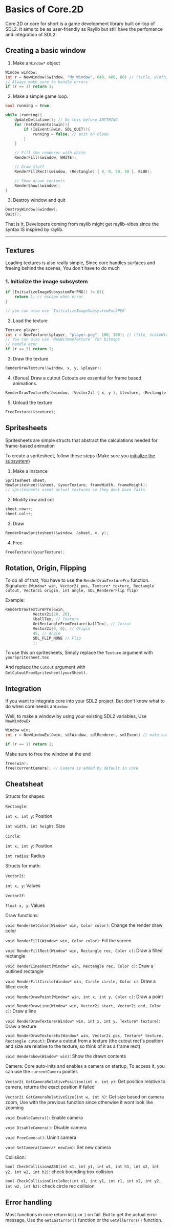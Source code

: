 # Basics of Core.2D

Core.2D or core for short is a game development library built on-top of SDL2.
It aims to be as user-friendly as Raylib but still have the perfomance and integration of SDL2.

## Creating a basic window
1. Make a `Window*` object
```cpp
Window window; 
int r = NewWindow(&window, "My Window", 640, 480, 60) // (title, width, height, fps)
// Always make sure to handle errors
if (r == 1) return 1;
```

2. Make a simple game loop.
```cpp
bool running = true;

while (running){
    UpdateDeltatime(); // Do this before ANYTHING 
    for (FetchEvents(&win)){
        if (IsEvent(&win, SDL_QUIT)){
            running = false; // exit on close
        }
    }

    // Fill the renderer with white
    RenderFill(&window, WHITE);

    // Draw stuff
    RenderFillRect(&window, (Rectangle) { 0, 0, 50, 50 }, BLUE);

    // Show drawn contents
    RenderShow(&window);
}
```

3. Destroy window and quit
```cpp
DestroyWindow(&window);
Quit();
```


That is it, Developers coming from raylib might get raylib-vibes since the syntax IS inspired by raylib.


-----------------------------------


## Textures
Loading textures is also really simple, Since core handles surfaces and freeing behind the scenes, You don't have to do much

### 1. Initialize the image subsystem
```cpp
if (InitializeImageSubsystemForPNG() != 0){
    return 1; // escape when error
}

// you can also use `InitializeImageSubsystemForJPEG`
```

2. Load the texture
```cpp
Texture player;
int r = NewTexture(&player, "player.png", 100, 100); // (file, scaleWidth, scaleHeight)
// You can also use `NewBitmapTexture` for bitmaps
// handle eror
if (r == 1) return 1;
```

3. Draw the texture
```cpp
RenderDrawTexture(&window, x, y, &player);
```

4. (Bonus) Draw a cutout
Cutouts are essential for frame based animations.
```cpp
RenderDrawTextureEx(&window, (Vector2i) { x, y }, &texture, (Rectangle) { frameX, frameY, frameWidth, frameHeight });
```

5. Unload the texture
```cpp
FreeTexture(&texture);
```


## Spritesheets

Spritesheets are simple structs that abstract the calculations needed for frame-based animation

To create a spritesheet, follow these steps (Make sure you [initialize the subsystem](#1-initialize-the-image-subsystem))
1. Make a instance
```cpp
Spritesheet sheet;
NewSpritesheet(&sheet, &yourTexture, frameWidth, frameHeight);
// spritesheets arent actual textures so they dont have fails
```

2. Modify row and col
```cpp
sheet.row++;
sheet.col++;
```

3. Draw
```cpp
RenderDrawSpritesheet(&window, &sheet, x, y);
```

4. Free
```cpp
FreeTexture(&yourTexture);
```


## Rotation, Origin, Flipping
To do all of that, You have to use the `RenderDrawTexturePro` function.
Signature: `(Window* win, Vector2i pos, Texture* texture, Rectangle cutout, Vector2i origin, int angle, SDL_RendererFlip flip)`

Example:
```cpp
RenderDrawTexturePro(&win,
            Vector2i{20, 20},
            &ballTex, // Texture
            GetRectangleFromTexture(ballTex), // Cutout
            Vector2i{0, 0}, // Origin
            45, // Angle
            SDL_FLIP_NONE // Flip
            );
```

To use this on spritesheets, Simply replace the `Texture` argument with `yourSpritesheet.tex`

And replace the `Cutout` argument with `GetCutoutFromSpritesheet(yourSheet)`. 


## Integration
If you want to integrate core into your SDL2 project. But don't know what to do when core needs a `Window`

Well, to make a window by using your existing SDL2 variables, Use `NewWindowEx`

```cpp
Window win;
int r = NewWindowEx(&win, sdlWindow, sdlRenderer, sdlEvent) // make sure all are pointers or just add `&`

if (r == 1) return 1;
```

Make sure to free the window at the end
```cpp
free(win);
free(currentCamera); // Camera is added by default in core
```


## Cheatsheat

Structs for shapes:

`Rectangle`:

`int x, int y`: Position

`int width, int height`: Size



`Circle`:

`int x, int y`: Position

`int radius`: Radius

Structs for math:

`Vector2i`:

`int x, y`: Values

`Vector2f`:

`float x, y`: Values


Draw functions:

`void RenderSetColor(Window* win, Color color)`: Change the render draw color

`void RenderFill(Window* win, Color color)`: Fill the screen

`void RenderFillRect(Window* win, Rectangle rec, Color c)`: Draw a filled rectangle

`void RenderLinesRect(Window* win, Rectangle rec, Color c)`: Draw a outlined rectangle

`void RenderFillCircle(Window* win, Circle circle, Color c)`: Draw a filled circle

`void RenderDrawPoint(Window* win, int x, int y, Color c)`: Draw a point

`void RenderDrawLine(Window* win, Vector2i start, Vector2i end, Color c)`: Draw a line

`void RenderDrawTexture(Window* win, int x, int y, Texture* texture)`: Draw a texture

`void RenderDrawTextureEx(Window* win, Vector2i pos, Texture* texture, Rectangle cutout)`: Draw a cutout from a texture (the cutout rect's position and size are relative to the texture, so think of it as a frame rect)

`void RenderShow(Window* win)`: Show the drawn contents

Camera:
Core auto-inits and enables a camera on startup, To access it, you can use the `currentCamera` pointer.


`Vector2i GetCameraRelativePosition(int x, int y)`: Get position relative to camera, returns the exact position if failed

`Vector2i GetCameraRelativeSize(int w, int h)`: Get size based on camera zoom, Use with the previous function since otherwise it wont look like zooming

`void EnableCamera()`: Enable camera

`void DisableCamera()`: Disable camera

`void FreeCamera()`: Uninit camera

`void SetCamera(Camera* newCam)`: Set new camera

Collisiion:

`bool CheckCollisionAABB(int x1, int y1, int w1, int h1, int x2, int y2, int w2, int h2)`: check bounding box collision

`bool CheckCollisionCircleRec(int x1, int y1, int r1, int x2, int y2, int w2, int h2)`: check circle rec collision




## Error handling
Most functions in core return `NULL` or `1` on fail.
But to get the actual error message, Use the `GetLastError()` function or the `GetAllErrors()` function.

